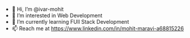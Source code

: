 - 👋 Hi, I’m @ivar-mohit
- 👀 I’m interested in Web Development
- 🌱 I’m currently learning FUll Stack Development
- 📫 Reach me at https://www.linkedin.com/in/mohit-maravi-a68815226 

<!---
ivar-mohit/ivar-mohit is a ✨ special ✨ repository because its `README.md` (this file) appears on your GitHub profile.
You can click the Preview link to take a look at your changes.
--->
